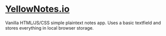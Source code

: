 # [YellowNotes.io](https://yellownotes.io)

Vanilla HTML/JS/CSS simple plaintext notes app. Uses a basic textfield and stores everything in local browser storage.
